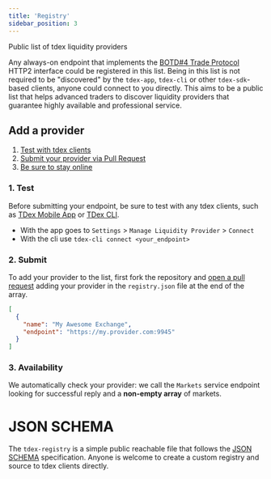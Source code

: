 ```yaml
---
title: 'Registry'
sidebar_position: 3
---
```

Public list of tdex liquidity providers

Any always-on endpoint that implements the [BOTD#4 Trade Protocol](https://github.com/TDex-network/tdex-specs/blob/master/04-trade-protocol.md#trade) HTTP2 interface could be registered in this list. Being in this list is not required to be "discovered" by the `tdex-app`, `tdex-cli` or other `tdex-sdk`-based clients, anyone could connect to you directly. This aims to be a public list that helps advanced traders to discover liquidity providers that guarantee highly available and professional service.


## Add a provider

1. [Test with tdex clients](#1-test)
2. [Submit your provider via Pull Request](#2-submit)
3. [Be sure to stay online](#3-availability)


### 1. Test

Before submitting your endpoint, be sure to test with any tdex clients, such as [TDex Mobile App](https://github.com/TDex-network/tdex-app) or [TDex CLI](https://github.com/vulpemventures/tdex-cli).

* With the app goes to `Settings` > `Manage Liquidity Provider` > `Connect`
* With the cli use `tdex-cli connect <your_endpoint>`

### 2. Submit

To add your provider to the list, first fork the repository and [open a pull request](https://github.com/TDex-network/tdex-registry/pulls) adding your provider in the `registry.json` file at the end of the array.

```json
[
  {
    "name": "My Awesome Exchange",
    "endpoint": "https://my.provider.com:9945"
  }
]
```

### 3. Availability

We automatically check your provider: we call the `Markets` service endpoint looking for successful reply and a **non-empty array** of markets. 


# JSON SCHEMA

The `tdex-registry` is a simple public reachable file that follows the [JSON SCHEMA](https://json-schema.org) specification. Anyone is welcome to create a custom registry and source to tdex clients directly.
